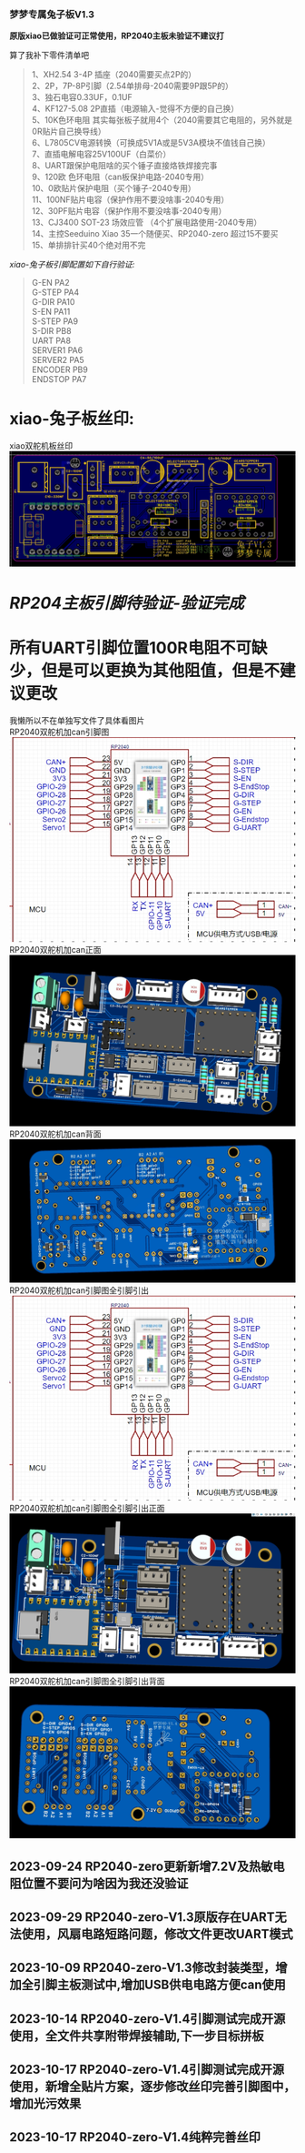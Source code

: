 <!--
 * @Author: Mjf
 * @Date: 2023-09-16 18:54:57
 * @LastEditTime: 2023-10-24 14:53:32
 * @LastEditors: Win_VScode
 * @Description: 
 * @FilePath: \undefinedf:\download\TradRack_Beta-main\STLs\TradRack_Beta-main-mod\TradRack_Beta-main-mod\兔子板可打板\readme.md
 * 版权声明暂无
-->
### 梦梦专属兔子板V1.3
**原版xiao已做验证可正常使用，RP2040主板未验证不建议打**  

算了我补下零件清单吧
> 1、XH2.54  3-4P 插座（2040需要买点2P的）  
2、2P，7P-8P引脚（2.54单排母-2040需要9P跟5P的）  
3、独石电容0.33UF，0.1UF   
4、KF127-5.08 2P直插（电源输入-觉得不方便的自己换）  
5、10K色环电阻 其实每张板子就用4个（2040需要其它电阻的，另外就是0R贴片自己换导线）  
6、L7805CV电源转换（可换成5V1A或是5V3A模块不值钱自己换）  
7、直插电解电容25V100UF（白菜价）  
8、UART跟保护电阻啥的买个锤子直接烙铁焊接完事  
9、120欧 色环电阻（can板保护电路-2040专用）  
10、0欧贴片保护电阻（买个锤子-2040专用）  
11、100NF贴片电容（保护作用不要没啥事-2040专用）  
12、30PF贴片电容（保护作用不要没啥事-2040专用）  
13、CJ3400 SOT-23 场效应管  （4个扩展电路使用-2040专用）  
14、主控Seeduino Xiao  35一个随便买、RP2040-zero 超过15不要买  
15、单排排针买40个绝对用不完  


*xiao-兔子板引脚配置如下自行验证:*
>   G-EN PA2  
    G-STEP PA4  
    G-DIR PA10  
    S-EN PA11  
    S-STEP PA9  
    S-DIR PB8  
    UART PA8  
    SERVER1 PA6  
    SERVER2 PA5  
    ENCODER PB9  
    ENDSTOP PA7  
# xiao-兔子板丝印:
xiao双舵机板丝印
![丝印](./img/兔子板丝印及引脚图.png)


# *RP204主板引脚待验证-验证完成* 
# 所有UART引脚位置100R电阻不可缺少，但是可以更换为其他阻值，但是不建议更改  
我懒所以不在单独写文件了具体看图片  
RP2040双舵机加can引脚图  
![RP2040引脚图.png](./img/RP2040_全引脚引出_引脚图.png)  
RP2040双舵机加can正面  
![RP2040引脚图正面.png](./img/RP2040_3D图正面.png)  
RP2040双舵机加can背面  
![RP2040引脚图背面.png](./img/RP2040_3D图背面.png)  
RP2040双舵机加can引脚图全引脚引出  
![RP2040_全引脚引出_引脚图.png](./img/RP2040_全引脚引出_引脚图.png)  
RP2040双舵机加can引脚图全引脚引出正面  
![RP2040_全引脚引出_引脚图正面.png](./img/RP2040_全引脚_3D图正面.png) 
RP2040双舵机加can引脚图全引脚引出背面  
![RP2040_全引脚引出_引脚图背面.png](./img/RP2040_全引脚_3D图背面.png) 

##  2023-09-24 RP2040-zero更新新增7.2V及热敏电阻位置不要问为啥因为我还没验证  
##  2023-09-29 RP2040-zero-V1.3原版存在UART无法使用，风扇电路短路问题，修改文件更改UART模式  
##  2023-10-09 RP2040-zero-V1.3修改封装类型，增加全引脚主板测试中,增加USB供电电路方便can使用     
##  2023-10-14 RP2040-zero-V1.4引脚测试完成开源使用，全文件共享附带焊接辅助,下一步目标拼板    
##  2023-10-17 RP2040-zero-V1.4引脚测试完成开源使用，新增全贴片方案，逐步修改丝印完善引脚图中，增加光污效果   
##  2023-10-17 RP2040-zero-V1.4纯粹完善丝印  
